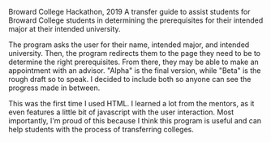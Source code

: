 Broward College Hackathon, 2019
  A transfer guide to assist students for Broward College students 
  in determining the prerequisites for their intended major at their intended university.

  The program asks the user for their name, intended major, and intended university. Then, the program redirects them to the page
  they need to be to determine the right prerequisites. From there, they may be able to make an appointment with an advisor. "Alpha" is the
  final version, while "Beta" is the rough draft so to speak. I decided to include both so anyone can see the progress made in between.
  
  This was the first time I used HTML. I learned a lot from the mentors, as it even features a little bit of javascript with the user         interaction. Most importantly,   I'm proud of this because I think this  program is useful and can help students with the process of       transferring colleges.
